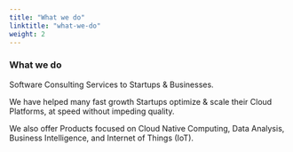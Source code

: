 ```yaml
---
title: "What we do"
linktitle: "what-we-do"
weight: 2
---
```


### What we do

Software Consulting Services to Startups & Businesses.

We have helped many fast growth Startups optimize & scale their Cloud Platforms, at speed without impeding quality.

We also offer Products focused on Cloud Native Computing, Data Analysis, Business Intelligence, and Internet of Things (IoT).
